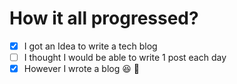 # How it all progressed?

- [x] I got an Idea to write a tech blog
- [ ] I thought I would be able to write 1 post each day
- [x] However I wrote a blog :laughing: :tada:
